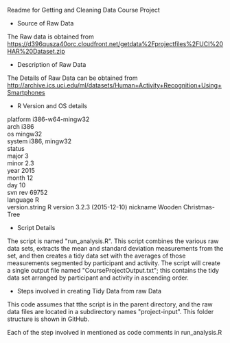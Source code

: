 Readme for Getting and Cleaning Data Course Project

- Source of Raw Data

The Raw data is obtained from https://d396qusza40orc.cloudfront.net/getdata%2Fprojectfiles%2FUCI%20HAR%20Dataset.zip

- Description of Raw Data

The Details of Raw Data can be obtained from http://archive.ics.uci.edu/ml/datasets/Human+Activity+Recognition+Using+Smartphones

- R Version and OS details

platform       i386-w64-mingw32            
arch           i386                        
os             mingw32                     
system         i386, mingw32               
status                                     
major          3                           
minor          2.3                         
year           2015                        
month          12                          
day            10                          
svn rev        69752                       
language       R                           
version.string R version 3.2.3 (2015-12-10)
nickname       Wooden Christmas-Tree

- Script Details

The script is named "run_analysis.R". This script combines the various raw data sets, extracts the mean and standard deviation measurements from the set, and then creates a tidy data set with the averages of those measurements segmented by participant and activity. The script will create a single output file named "CourseProjectOutput.txt"; this contains the tidy data set arranged by participant and activity in ascending order. 


- Steps involved in creating Tidy Data from raw Data

This code assumes that tthe script is in the parent directory, and the raw data files are located in a subdirectory names "project-input". This folder structure is shown in GitHub. 

Each of the step involved in mentioned as code comments in run_analysis.R